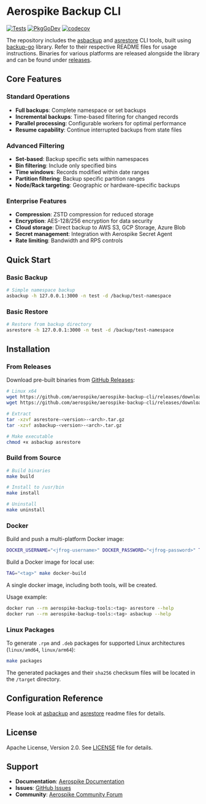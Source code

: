 # Aerospike Backup CLI
[![Tests](https://github.com/aerospike/aerospike-backup-cli/actions/workflows/tests.yml/badge.svg)](https://github.com/aerospike/aerospike-backup-cli/actions/workflows/tests.yml/badge.svg)
[![PkgGoDev](https://pkg.go.dev/badge/github.com/aerospike/aerospike-backup-cli)](https://pkg.go.dev/github.com/aerospike/aerospike-backup-cli)
[![codecov](https://codecov.io/gh/aerospike/aerospike-backup-cli/graph/badge.svg?token=29G65BU7QX)](https://codecov.io/gh/aerospike/aerospike-backup-cli)

The repository includes the [asbackup](cmd/asbackup) and [asrestore](cmd/asrestore) CLI tools,
built using [backup-go](https://github.com/aerospike/backup-go) library.
Refer to their respective README files for usage instructions.
Binaries for various platforms are released alongside the library and can be found under
[releases](https://github.com/aerospike/aerospike-backup-cli/releases).

## Core Features

### Standard Operations
- **Full backups**: Complete namespace or set backups
- **Incremental backups**: Time-based filtering for changed records
- **Parallel processing**: Configurable workers for optimal performance
- **Resume capability**: Continue interrupted backups from state files

### Advanced Filtering
- **Set-based**: Backup specific sets within namespaces
- **Bin filtering**: Include only specified bins
- **Time windows**: Records modified within date ranges
- **Partition filtering**: Backup specific partition ranges
- **Node/Rack targeting**: Geographic or hardware-specific backups

### Enterprise Features
- **Compression**: ZSTD compression for reduced storage
- **Encryption**: AES-128/256 encryption for data security
- **Cloud storage**: Direct backup to AWS S3, GCP Storage, Azure Blob
- **Secret management**: Integration with Aerospike Secret Agent
- **Rate limiting**: Bandwidth and RPS controls

## Quick Start

### Basic Backup
```bash
# Simple namespace backup
asbackup -h 127.0.0.1:3000 -n test -d /backup/test-namespace
```

### Basic Restore
```bash
# Restore from backup directory
asrestore -h 127.0.0.1:3000 -n test -d /backup/test-namespace
```

## Installation

### From Releases
Download pre-built binaries from [GitHub Releases](https://github.com/aerospike/aerospike-backup-cli/releases):

```bash
# Linux x64
wget https://github.com/aerospike/aerospike-backup-cli/releases/download/<version>/asrestore-<version>-<arch>.tar.gz
wget https://github.com/aerospike/aerospike-backup-cli/releases/download/<version>/asbackup-<version>-<arch>.tar.gz

# Extract
tar -xzvf asrestore-<version>-<arch>.tar.gz
tar -xzvf asbackup-<version>-<arch>.tar.gz

# Make executable
chmod +x asbackup asrestore
```

### Build from Source
```bash
# Build binaries
make build

# Install to /usr/bin
make install

# Uninstall
make uninstall
```

### Docker
Build and push a multi-platform Docker image:
```bash
DOCKER_USERNAME="<jfrog-username>" DOCKER_PASSWORD="<jfrog-password>" TAG="<tag>" make docker-buildx 
```

Build a Docker image for local use:
```bash
TAG="<tag>" make docker-build
```

A single docker image, including both tools, will be created.

Usage example:

```bash
docker run --rm aerospike-backup-tools:<tag> asrestore --help
docker run --rm aerospike-backup-tools:<tag> asbackup --help
```

### Linux Packages
To generate `.rpm` and `.deb` packages for supported Linux architectures (`linux/amd64`, `linux/arm64`):
```bash
make packages
```
The generated packages and their `sha256` checksum files will be located in the `/target` directory.

## Configuration Reference

Please look at [asbackup](cmd/asbackup/readme.md) and [asrestore](cmd/asrestore/readme.md) readme files for details.

## License

Apache License, Version 2.0. See [LICENSE](LICENSE) file for details.

## Support

- **Documentation**: [Aerospike Documentation](https://aerospike.com/docs/tools/backup/)
- **Issues**: [GitHub Issues](https://github.com/aerospike/aerospike-backup-cli/issues)
- **Community**: [Aerospike Community Forum](https://discuss.aerospike.com/)
